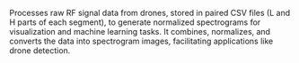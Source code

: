 Processes raw RF signal data from drones, stored in paired CSV files (L and H parts of each segment), to generate normalized spectrograms for visualization and machine learning tasks. It combines, normalizes, and converts the data into spectrogram images, facilitating applications like drone detection.
